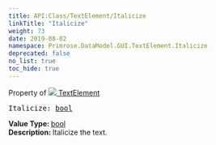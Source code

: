 ```yaml
---
title: API:Class/TextElement/Italicize
linkTitle: "Italicize"
weight: 73
date: 2019-08-02
namespace: Primrose.DataModel.GUI.TextElement.Italicize
deprecated: false
no_list: true
toc_hide: true
---
```

Property of <a href="/docs/api-reference/Class/TextElement"><img src="/icons/silk/default.png"/>&nbsp;TextElement</a>
<pre class="method-declaration">
Italicize: <a class="type" href="/docs/api-reference/System/Primitives#boolean">bool</a></pre>
<b>Value Type: </b>
<a class="type" href="/docs/api-reference/System/Primitives#boolean">bool</a>
<br/>
<b>Description: </b>
Italicize the text.

